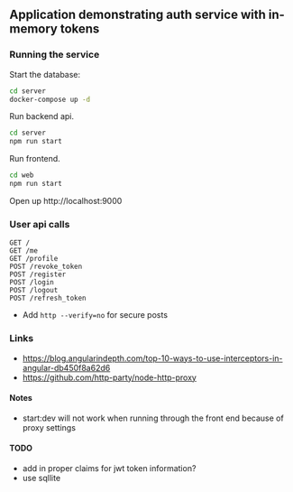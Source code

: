 ## Application demonstrating auth service with in-memory tokens

### Running the service

Start the database:

```sh
cd server
docker-compose up -d
```
 
Run backend api.

```sh
cd server
npm run start
```

Run frontend.

```sh
cd web
npm run start
```

Open up http://localhost:9000

### User api calls

```
GET /
GET /me
GET /profile
POST /revoke_token
POST /register
POST /login
POST /logout
POST /refresh_token
```

* Add `http --verify=no` for secure posts

### Links
* https://blog.angularindepth.com/top-10-ways-to-use-interceptors-in-angular-db450f8a62d6
* https://github.com/http-party/node-http-proxy

#### Notes
- start:dev will not work when running through the front end because of proxy settings

#### TODO
* add in proper claims for jwt token information?
* use sqllite
